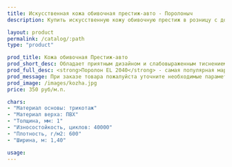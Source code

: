 ```yaml
---
title: Искусственная кожа обивочная престиж-авто - Поролоныч
description: Купить искусственную кожу обивочную престиж в розницу с доставкой по Москве.

layout: product
permalink: /catalog/:path
type: "product"

prod_title: Кожа обивочная Престиж-авто
prod_short_desc: Обладает приятным дизайном и слабовыраженным тиснением. Высокая прочность и износостойкость.
prod_full_desc: <strong>Поролон EL 2040</strong> - самая популярная марка листового поролона повышенной жесткости. Благодаря оптимальному сочетанию практичности, удобства использования и стоимости, широко применяется в самых различных отраслях.
prod_message: При заказе товара пожалуйста уточните необходимые параметры (цвет и количество).
prod_image: /images/kozha.jpg
price: 350 руб/м.п.

chars:
- "Материал основы: трикотаж"
- "Материал верха: ПВХ"
- "Толщина, мм: 1"
- "Износостойкость, циклов: 40000"
- "Плотность, г/м2: 600"
- "Ширина, м: 1,40"

usage:
---
```


